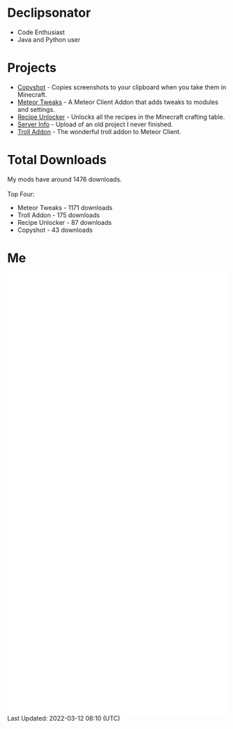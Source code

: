 # Declipsonator
- Code Enthusiast
- Java and Python user
# Projects
- [Copyshot](https://github.com/Declipsonator/Copyshot) - Copies screenshots to your clipboard when you take them in Minecraft.
- [Meteor Tweaks](https://github.com/Declipsonator/Meteor-Tweaks) - A Meteor Client Addon that adds tweaks to modules and settings.
- [Recipe Unlocker](https://github.com/Declipsonator/Recipe-Unlocker) - Unlocks all the recipes in the Minecraft crafting table.
- [Server Info](https://github.com/Declipsonator/Server-Info) - Upload of an old project I never finished.
- [Troll Addon](https://github.com/Declipsonator/Troll-Addon) - The wonderful troll addon to Meteor Client.


# Total Downloads
My mods have around 1476 downloads. \
\
Top Four:
- Meteor Tweaks - 1171 downloads  
- Troll Addon - 175 downloads  
- Recipe Unlocker - 87 downloads  
- Copyshot - 43 downloads  


# Me
<img align="center" src="/github-metrics.svg" alt="Metrics">
Last Updated: 2022-03-12 08:10 (UTC)
